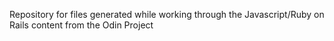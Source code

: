 Repository for files generated while working through the Javascript/Ruby on Rails content from the Odin Project
